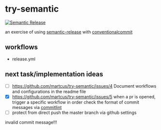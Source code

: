 # try-semantic

[![Semantic Release](https://github.com/martcus/try-semantic/actions/workflows/release.yml/badge.svg?branch=master)](https://github.com/martcus/try-semantic/actions/workflows/release.yml)

an exercise of using [semantic-release](https://github.com/semantic-release/semantic-release) with [conventionalcommit](https://www.conventionalcommits.org/en/v1.0.0/)

## workflows
- release.yml

## next task/implementation ideas
- [ ] https://github.com/martcus/try-semantic/issues/4 Document workflows and configurations in the readme file
- [x] https://github.com/martcus/try-semantic/issues/5 when a pr is opened, trigger a specific workflow in order check the format of commit messages via [commitlint](https://commitlint.js.org/#/guides-ci-setup)
- [ ] protect from direct push the master branch via github settings

invalid commit message!!!
